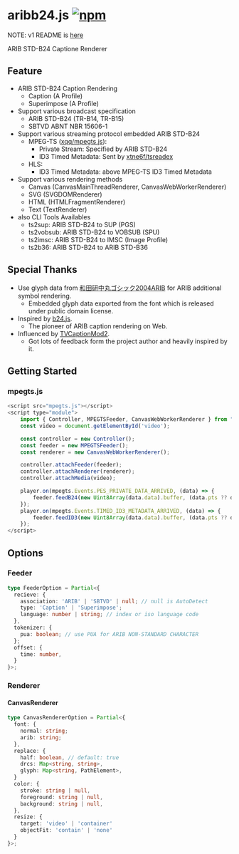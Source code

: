 # aribb24.js [![npm](https://img.shields.io/npm/v/aribb24.js.svg?style=flat)](https://www.npmjs.com/package/aribb24.js)
NOTE: v1 README is [here](./README_v1.md)

ARIB STD-B24 Captione Renderer

## Feature

* ARIB STD-B24 Caption Rendering
    * Caption (A Profile)
    * Superimpose (A Profile)
* Support various broadcast specification
    * ARIB STD-B24 (TR-B14, TR-B15)
    * SBTVD ABNT NBR 15606-1
* Support various streaming protocol embedded ARIB STD-B24
    * MPEG-TS ([xqq/mpegts.js](https://github.com/xqq/mpegts.js)):
        * Private Stream: Specified by ARIB STD-B24
        * ID3 Timed Metadata: Sent by [xtne6f/tsreadex](https://github.com/xtne6f/tsreadex)
    * HLS:
        * ID3 Timed Metadata: above MPEG-TS ID3 Timed Metadata
* Support various rendering methods
  * Canvas (CanvasMainThreadRenderer, CanvasWebWorkerRenderer)
  * SVG (SVGDOMRenderer)
  * HTML (HTMLFragmentRenderer)
  * Text (TextRenderer)
* also CLI Tools Availables
  * ts2sup: ARIB STD-B24 to SUP (PGS)
  * ts2vobsub: ARIB STD-B24 to VOBSUB (SPU)
  * ts2imsc: ARIB STD-B24 to IMSC (Image Profile)
  * ts2b36: ARIB STD-B24 to ARIB STD-B36

## Special Thanks

* Use glyph data from [和田研中丸ゴシック2004ARIB](https://ja.osdn.net/projects/jis2004/wiki/FrontPage) for ARIB additional symbol rendering.
    * Embedded glyph data exported from the font which is released under public domain license.
* Inspired by [b24.js](https://github.com/xqq/b24.js).
    * The pioneer of ARIB caption rendering on Web.
* Influenced by [TVCaptionMod2](https://github.com/xtne6f/TVCaptionMod2).
    * Got lots of feedback form the project author and heavily inspired by it.

## Getting Started

### mpegts.js

```javascript
<script src="mpegts.js"></script>
<script type="module">
    import { Controller, MPEGTSFeeder, CanvasWebWorkerRenderer } from "./aribb24.mjs";
    const video = document.getElementById('video');

    const controller = new Controller();
    const feeder = new MPEGTSFeeder();
    const renderer = new CanvasWebWorkerRenderer();

    controller.attachFeeder(feeder);
    controller.attachRenderer(renderer);
    controller.attachMedia(video);

    player.on(mpegts.Events.PES_PRIVATE_DATA_ARRIVED, (data) => {
        feeder.feedB24(new Uint8Array(data.data).buffer, (data.pts ?? data.nearest_pts) / 1000, (data.dts ?? data.nearest_pts) / 1000);
    });
    player.on(mpegts.Events.TIMED_ID3_METADATA_ARRIVED, (data) => {
        feeder.feedID3(new Uint8Array(data.data).buffer, (data.pts ?? data.nearest_pts) / 1000, (data.dts ?? data.nearest_pts) / 1000);
    });
</script>
```

## Options

### Feeder
```typescript
type FeederOption = Partial<{
  recieve: {
    association: 'ARIB' | 'SBTVD' | null; // null is AutoDetect
    type: 'Caption' | 'Superimpose';
    language: number | string; // index or iso language code
  },
  tokenizer: {
    pua: boolean; // use PUA for ARIB NON-STANDARD CHARACTER
  };
  offset: {
    time: number,
  }
}>;
```

### Renderer
#### CanvasRenderer
```typescript
type CanvasRendererOption = Partial<{
  font: {
    normal: string;
    arib: string;
  },
  replace: {
    half: boolean, // default: true
    drcs: Map<string, string>,
    glyph: Map<string, PathElement>,
  }
  color: {
    stroke: string | null,
    foreground: string | null,
    background: string | null,
  },
  resize: {
    target: 'video' | 'container'
    objectFit: 'contain' | 'none'
  }
}>;
```